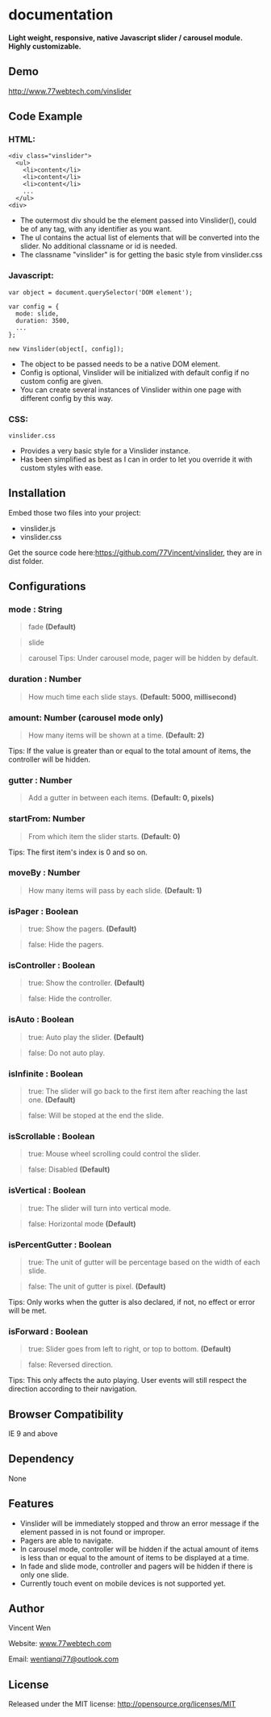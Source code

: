 # documentation

#### Light weight, responsive, native Javascript slider / carousel module. Highly customizable.

## Demo

http://www.77webtech.com/vinslider

## Code Example

### HTML: 

    <div class="vinslider">
      <ul>
        <li>content</li>
        <li>content</li>
        <li>content</li>
        ...
      </ul>
    <div>

* The outermost div should be the element passed into Vinslider(), could be of any tag, with any identifier as you want.
* The ul contains the actual list of elements that will be converted into the slider. No additional classname or id is needed.
* The classname "vinslider" is for getting the basic style from vinslider.css

### Javascript:

    var object = document.querySelector('DOM element');
    
    var config = {
      mode: slide,
      duration: 3500,
      ...
    };
    
    new Vinslider(object[, config]);

* The object to be passed needs to be a native DOM element.
* Config is optional, Vinslider will be initialized with default config if no custom config are given.
* You can create several instances of Vinslider within one page with different config by this way.

### CSS:

    vinslider.css

* Provides a very basic style for a Vinslider instance.
* Has been simplified as best as I can in order to let you override it with custom styles with ease.

## Installation

Embed those two files into your project:

* vinslider.js
* vinslider.css

Get the source code here:https://github.com/77Vincent/vinslider, they are in dist folder.

## Configurations

### mode : String
> fade **(Default)**

> slide

> carousel
Tips: Under carousel mode, pager will be hidden by default.

### duration : Number
> How much time each slide stays. **(Default: 5000, millisecond)**

### amount: Number (carousel mode only)
> How many items will be shown at a time. **(Default: 2)**

Tips: If the value is greater than or equal to the total amount of items, the controller will be hidden.

### gutter : Number
> Add a gutter in between each items. **(Default: 0, pixels)**

### startFrom: Number
> From which item the slider starts. **(Default: 0)**

Tips: The first item's index is 0 and so on.

### moveBy : Number
> How many items will pass by each slide. **(Default: 1)**

### isPager : Boolean
> true: Show the pagers. **(Default)**

> false: Hide the pagers.

### isController : Boolean
> true: Show the controller. **(Default)**

> false: Hide the controller.

### isAuto : Boolean
> true: Auto play the slider. **(Default)**

> false: Do not auto play.

### isInfinite : Boolean
> true: The slider will go back to the first item after reaching the last one. **(Default)**

> false: Will be stoped at the end the slide.

### isScrollable : Boolean
> true: Mouse wheel scrolling could control the slider.

> false: Disabled **(Default)**

### isVertical : Boolean
> true: The slider will turn into vertical mode. 

> false: Horizontal mode **(Default)**

### isPercentGutter : Boolean
> true: The unit of gutter will be percentage based on the width of each slide. 

> false: The unit of gutter is pixel. **(Default)**

Tips: Only works when the gutter is also declared, if not, no effect or error will be met.

### isForward : Boolean
> true: Slider goes from left to right, or top to bottom. **(Default)**

> false: Reversed direction.

Tips: This only affects the auto playing. User events will still respect the direction according to their navigation.

## Browser Compatibility

IE 9 and above

## Dependency

None

## Features

* Vinslider will be immediately stopped and throw an error message if the element passed in is not found or improper.
* Pagers are able to navigate.
* In carousel mode, controller will be hidden if the actual amount of items is less than or equal to the amount of items to be displayed at a time.
* In fade and slide mode, controller and pagers will be hidden if there is only one slide.
* Currently touch event on mobile devices is not supported yet.

## Author

Vincent Wen

Website: www.77webtech.com

Email: wentianqi77@outlook.com

## License

Released under the MIT license: http://opensource.org/licenses/MIT

